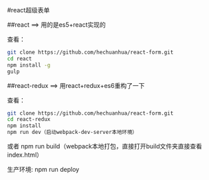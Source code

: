 #react超级表单

##react ==> 用的是es5+react实现的 

查看：
```bash
git clone https://github.com/hechuanhua/react-form.git 
cd react
npm install -g
gulp
```

##react-redux  ==> 用react+redux+es6重构了一下

查看：
```bash
git clone https://github.com/hechuanhua/react-form.git 
cd react-redux
npm install
npm run dev（启动webpack-dev-server本地环境）
```

或者  npm run build（webpack本地打包，直接打开build文件夹直接查看index.html） 


生产环境: npm run deploy 


